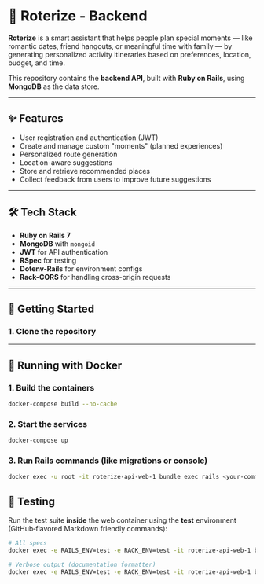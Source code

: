 # 📍 Roterize - Backend

**Roterize** is a smart assistant that helps people plan special moments — like romantic dates, friend hangouts, or meaningful time with family — by generating personalized activity itineraries based on preferences, location, budget, and time.

This repository contains the **backend API**, built with **Ruby on Rails**, using **MongoDB** as the data store.

---

## ✨ Features

- User registration and authentication (JWT)
- Create and manage custom "moments" (planned experiences)
- Personalized route generation
- Location-aware suggestions
- Store and retrieve recommended places
- Collect feedback from users to improve future suggestions

---

## 🛠 Tech Stack

- **Ruby on Rails 7**
- **MongoDB** with `mongoid`
- **JWT** for API authentication
- **RSpec** for testing
- **Dotenv-Rails** for environment configs
- **Rack-CORS** for handling cross-origin requests

---

## 🚀 Getting Started

### 1. Clone the repository

---

## 🐳 Running with Docker

### 1. Build the containers
```bash
docker-compose build --no-cache
```
### 2. Start the services
```bash
docker-compose up
```
### 3. Run Rails commands (like migrations or console)
```bash
docker exec -u root -it roterize-api-web-1 bundle exec rails <your-command>
```

## 🧪 Testing

Run the test suite **inside** the web container using the **test** environment (GitHub‑flavored Markdown friendly commands):

```bash
# All specs
docker exec -e RAILS_ENV=test -e RACK_ENV=test -it roterize-api-web-1 bundle exec rspec

# Verbose output (documentation formatter)
docker exec -e RAILS_ENV=test -e RACK_ENV=test -it roterize-api-web-1 bundle exec rspec --format doc
